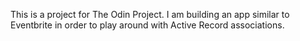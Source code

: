 This is a project for The Odin Project. I am building an app similar to 
Eventbrite in order to play around with Active Record associations. 